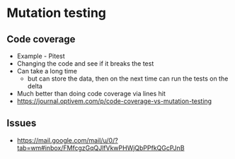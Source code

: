 # Mutation testing

## Code coverage

- Example - Pitest
- Changing the code and see if it breaks the test
- Can take a long time
  - but can store the data, then on the next time can run the tests on the delta
- Much better than doing code coverage via lines hit
- https://journal.optivem.com/p/code-coverage-vs-mutation-testing

## Issues

- https://mail.google.com/mail/u/0/?tab=wm#inbox/FMfcgzGqQJlfVkwPHWjQbPPfkQGcPJnB
